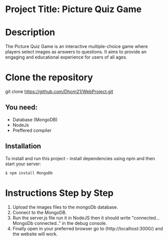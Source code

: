 # Project Title: Picture Quiz Game
# Description
The Picture Quiz Game is an interactive multiple-choice game where players select images as answers to questions. It aims to provide an engaging and educational experience for users of all ages.

# Clone the repository
git clone https://github.com/Dhom21/WebProject.git

## You need:
- Database (MongoDB)
- NodeJs
- Preffered compiler

## Installation
To install and run this project - install dependencies using npm and then start your server:

```
$ npm install MongoDb
```
# Instructions Step by Step
1. Upload the images files to the mongoDb database.
2. Connect to the MongoDB.
3. Run the server.js file run it in NodeJS then it should write "connected... MongoDb connected.." in the debug console.
4. Finally open in your preferred browser go to (http://localhost:3000/) and the website will work.

